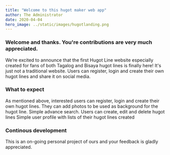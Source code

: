 ```yaml
---
title: "Welcome to this hugot maker web app"
author: The Administrator
date: 2020-04-04
hero_image: ../static/images/hugotlanding.png
---
```

### Welcome and thanks. You're contributions are very much appreciated.

We’re excited to announce that the first Hugot Line website especially created for fans of both Tagalog and Bisaya hugot lines is finally here! It's just not a traditional website. Users can register, login and create their own hugot lines and share it on social media.

### What to expect

As mentioned above, interested users can register, login and create their own hugot lines. 
They can add photos to be used as background for the hugot line.
Simple advance search. 
Users can create, edit and delete hugot lines
Simple user profile with lists of their hugot lines created

### Continous development

This is an on-going personal project of ours and your feedback is gladly appreciated.